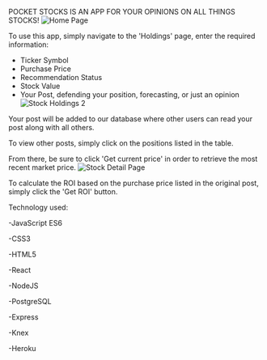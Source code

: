 POCKET STOCKS IS AN APP FOR YOUR OPINIONS ON ALL THINGS STOCKS!
![Home Page](https://user-images.githubusercontent.com/70976643/109837069-b286e900-7c3c-11eb-95b7-a3d5654bf7bb.JPG)

To use this app, simply navigate to the 'Holdings' page, enter the required information:

- Ticker Symbol
- Purchase Price
- Recommendation Status
- Stock Value
- Your Post, defending your position, forecasting, or just an opinion
![Stock Holdings 2](https://user-images.githubusercontent.com/70976643/109837130-c5012280-7c3c-11eb-858e-1dd60745b602.JPG)


Your post will be added to our database where other users can read your post along with all others.

To view other posts, simply click on the positions listed in the table.

From there, be sure to click 'Get current price' in order to retrieve the most recent market price.
![Stock Detail Page](https://user-images.githubusercontent.com/70976643/109837160-cd595d80-7c3c-11eb-968b-6c4fdbf200cd.JPG)

To calculate the ROI based on the purchase price listed in the original post, simply click the 'Get ROI' button.

Technology used:

-JavaScript ES6

-CSS3

-HTML5

-React

-NodeJS

-PostgreSQL

-Express

-Knex

-Heroku
